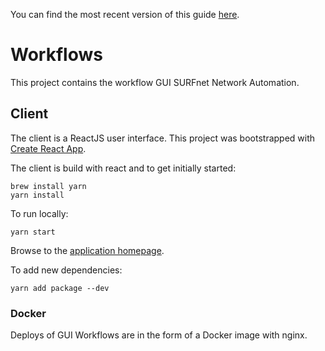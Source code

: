You can find the most recent version of this guide [here](https://github.com/facebookincubator/create-react-app/blob/master/packages/react-scripts/template/README.md).

# Workflows

This project contains the workflow GUI SURFnet Network Automation. 

## Client

The client is a ReactJS user interface. This project was bootstrapped with [Create React App](https://github.com/facebookincubator/create-react-app).

The client is build with react and to get initially started:

```
brew install yarn
yarn install
```

To run locally:

```
yarn start
```

Browse to the [application homepage](http://localhost:3000/).

To add new dependencies:

```
yarn add package --dev
```

### Docker
Deploys of GUI Workflows are in the form of a Docker image with nginx.
